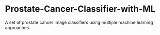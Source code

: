# Prostate-Cancer-Classifier-with-ML
A set of prostate cancer image classifiers using multiple machine learning approaches.
